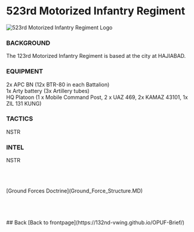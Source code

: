 #  523rd Motorized Infantry Regiment<br>


![523rd Motorized Infantry Regiment Logo](/OPUF-Brief/Images/523rd_APC_REGT.PNG)



### BACKGROUND<br>
The 123rd Motorized Infantry Regiment is based at the city at HAJIABAD.


### EQUIPMENT <br>
2x APC BN  (12x BTR-80 in each Battalion) <br>
1x Arty battery (3x Artillery tubes) <br>
HQ Platoon (1 x Mobile Command Post, 2 x UAZ 469, 2x KAMAZ 43101, 1x ZIL 131 KUNG) <br>




### TACTICS
NSTR



### INTEL
NSTR

<br>
<br>
<br>
[Ground Forces Doctrine](Ground_Force_Structure.MD)
<br>
<br>
<br>
<br>
<br>
## Back
[Back to frontpage](https://132nd-vwing.github.io/OPUF-Brief/)